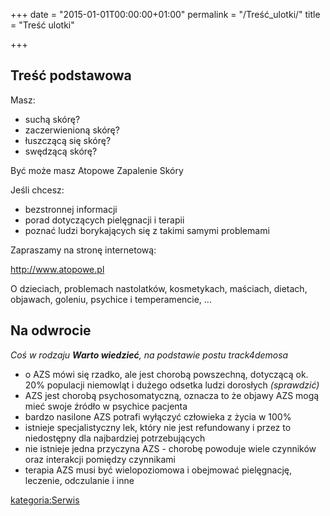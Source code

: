 +++
date = "2015-01-01T00:00:00+01:00"
permalink = "/Treść_ulotki/"
title = "Treść ulotki"

+++

Treść podstawowa
----------------

Masz:

-   suchą skórę?
-   zaczerwienioną skórę?
-   łuszczącą się skórę?
-   swędzącą skórę?

Być może masz Atopowe Zapalenie Skóry

Jeśli chcesz:

-   bezstronnej informacji
-   porad dotyczących pielęgnacji i terapii
-   poznać ludzi borykających się z takimi samymi problemami

Zapraszamy na stronę internetową:

<http://www.atopowe.pl>

O dzieciach, problemach nastolatków, kosmetykach, maściach, dietach, objawach, goleniu, psychice i temperamencie, ...

Na odwrocie
-----------

*Coś w rodzaju **Warto wiedzieć**, na podstawie postu track4demosa*

-   o AZS mówi się rzadko, ale jest chorobą powszechną, dotyczącą ok. 20% populacji niemowląt i dużego odsetka ludzi dorosłych *(sprawdzić)*
-   AZS jest chorobą psychosomatyczną, oznacza to że objawy AZS mogą mieć swoje źródło w psychice pacjenta
-   bardzo nasilone AZS potrafi wyłączyć człowieka z życia w 100%
-   istnieje specjalistyczny lek, który nie jest refundowany i przez to niedostępny dla najbardziej potrzebujących
-   nie istnieje jedna przyczyna AZS - chorobę powoduje wiele czynników oraz interakcji pomiędzy czynnikami
-   terapia AZS musi być wielopoziomowa i obejmować pielęgnację, leczenie, odczulanie i inne

[kategoria:Serwis](/atopedia/kategoria:Serwis "wikilink")